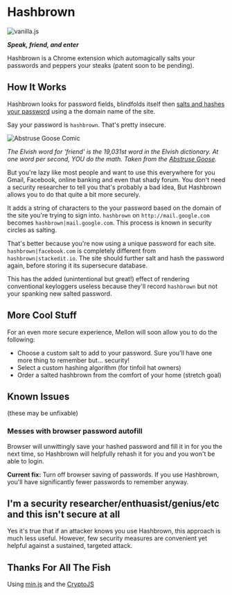 # Hashbrown

![vanilla.js](http://vanilla-js.com/assets/button.png)

***Speak, friend, and enter***

Hashbrown is a Chrome extension which automagically salts your passwords and peppers your steaks (patent soon to be pending). 

## How It Works

Hashbrown looks for password fields, blindfolds itself then [salts and hashes your password](http://security.stackexchange.com/questions/51959/why-are-salted-hashes-more-secure) using a the domain name of the site.

Say your password is `hashbrown`. That's pretty insecure.

![Abstruse Goose Comic](http://abstrusegoose.com/strips/Gand0phtCrack.png)

*The Elvish word for 'friend' is the 19,031st word in the Elvish dictionary.  At one word per second, YOU do the math. Taken from the [Abstruse Goose](http://abstrusegoose.com/296).*

But you're lazy like most people and want to use this everywhere for you Gmail, Facebook, online banking and even that shady forum. You don't need a security researcher to tell you that's probably a bad idea, But Hashbrown allows you to do that quite a bit more securely.

It adds a string of characters to the your password based on the domain of the site you're trying to sign into. `hashbrown` on `http://mail.google.com` becomes `hashbrown|mail.google.com`.  This process is known in security circles as salting.

That's better because you're now using a unique password for each site. `hashbrown|facebook.com` is completely different from `hashbrown|stackedit.io`. The site should further salt and hash the password again, before storing it its supersecure database.

This has the added (unintentional but great!) effect of rendering conventional keyloggers useless because they'll record `hashbrown` but not your spanking new salted password.

## More Cool Stuff

For an even more secure experience, Mellon will soon allow you to do the following:

* Choose a custom salt to add to your password. Sure you'll have one more thing to remember but... security!
* Select a custom hashing algorithm (for tinfoil hat owners)
* Order a salted hashbrown from the comfort of your home (stretch goal)

## Known Issues

(these may be unfixable)

### Messes with browser password autofill

Browser will unwittingly save your hashed password and fill it in for you the next time, so Hashbrown will helpfully rehash it for you and you won't be able to login.

**Current fix:** Turn off browser saving of passwords. If you use Hashbrown, you'll have significantly fewer passwords to remember anyway.

## I'm a security researcher/enthuasist/genius/etc and this isn't secure at all

Yes it's true that if an attacker knows you use Hashbrown, this approach is much less useful. However, few security measures are convenient yet helpful against a sustained, targeted attack.

## Thanks For All The Fish

Using [min.js](https://github.com/remy/min.js/) and the [CryptoJS](https://code.google.com/p/crypto-js/)
